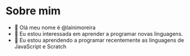  # Sobre mim
- 👋 Olá meu nome é @lainimoreira
- 👀 Eu estou interessada em aprender a programar novas linguagens.
- 🌱 Eu estou aprendendo a programar recentemente as linguagens de JavaScript e Scratch
